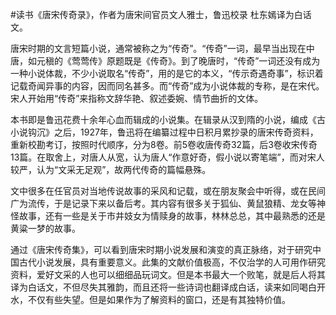 \#读书《唐宋传奇录》，作者为唐宋间官员文人雅士，鲁迅校录 杜东嫣译为白话文。

唐宋时期的文言短篇小说，通常被称之为“传奇”。“传奇”一词，最早当出现在中唐，如元稹的《莺莺传》原题既是《传奇》。到了晚唐时，“传奇”一词还没有成为一种小说体裁，不少小说取名“传奇”，用的是它的本义，“传示奇遇奇事”，标识着记载奇闻异事的内容，因而同名甚多。而“传奇”成为小说体裁的专称，是在宋代。宋人开始用“传奇”来指称文辞华艳、叙述委婉、情节曲折的文体。

本书即是鲁迅花费十余年心血而辑成的小说集。在辑录从汉到隋的小说，编成《古小说钩沉》之后，1927年，鲁迅将在编纂过程中日积月累抄录的唐宋传奇资料，重新校勘考订，按照时代顺序，分为8卷。前5卷收唐传奇32篇，后3卷收宋传奇13篇。在取舍上，对唐人从宽，认为唐人“作意好奇，假小说以寄笔端”，而对宋人较严，认为“文采无足观”，故两代传奇的篇幅悬殊。

文中很多在任官员对当地传说故事的采风和记载，或在朋友聚会中听得，或在民间广为流传，于是记录下来以备后考。其内容有很多关于狐仙、黄鼠狼精、龙女等神怪故事，还有一些是关于市井妓女为情赎身的故事，林林总总，其中最熟悉的还是黄粱一梦的故事。

通过《唐宋传奇集》，可以看到唐宋时期小说发展和演变的真正脉络，对于研究中国古代小说发展，具有重要意义。此集的文献价值极高，不仅治学的人可用作研究资料，爱好文采的人也可以细细品玩词文。但是本书最大一个败笔，就是后人将其译为白话文，不但尽失其雅韵，而且还将一些诗词也翻译成白话，读来如同喝白开水，不仅有些失望。但是如果作为了解资料的窗口，还是有其独特价值。